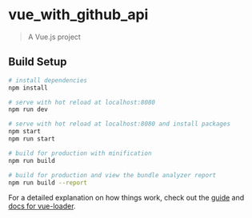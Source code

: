 # vue_with_github_api

> A Vue.js project

## Build Setup

``` bash
# install dependencies
npm install

# serve with hot reload at localhost:8080
npm run dev

# serve with hot reload at localhost:8080 and install packages
npm start
npm run start

# build for production with minification
npm run build

# build for production and view the bundle analyzer report
npm run build --report
```

For a detailed explanation on how things work, check out the [guide](http://vuejs-templates.github.io/webpack/) and [docs for vue-loader](http://vuejs.github.io/vue-loader).
